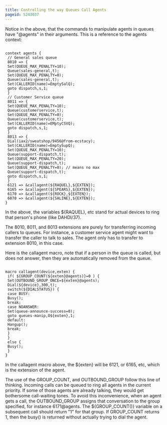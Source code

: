 ```yaml
---
title: Controlling the way Queues Call Agents
pageid: 5243037
---
```


Notice in the above, that the commands to manipulate agents in queues have "@agents" in their arguments. This is a reference to the agents context:

```

context agents { 
 // General sales queue 
 8010 => {
 Set(QUEUE_MAX_PENALTY=10); 
 Queue(sales-general,t); 
 Set(QUEUE_MAX_PENALTY=0); 
 Queue(sales-general,t); 
 Set(CALLERID(name)=EmptySalQ); 
 goto dispatch,s,1;
 } 
 // Customer Service queue 
 8011 => { 
 Set(QUEUE_MAX_PENALTY=10);
 Queue(customerservice,t); 
 Set(QUEUE_MAX_PENALTY=0);
 Queue(customerservice,t); 
 Set(CALLERID(name)=EMptyCSVQ);
 goto dispatch,s,1; 
 } 
 8013 => {
 Dial(iax2/sweatshop/9456@from-ecstacy);
 Set(CALLERID(name)=EmptySupQ); 
 Set(QUEUE_MAX_PENALTY=10); 
 Queue(support-dispatch,t); 
 Set(QUEUE_MAX_PENALTY=20); 
 Queue(support-dispatch,t);
 Set(QUEUE_MAX_PENALTY=0); // means no max 
 Queue(support-dispatch,t); 
 goto dispatch,s,1; 
 } 
 6121 => &callagent(${RAQUEL},${EXTEN}); 
 6165 => &callagent(${SPEARS},${EXTEN});
 6170 => &callagent(${ROCK},${EXTEN}); 
 6070 => &callagent(${SALINE},${EXTEN}); 
}

```

In the above, the variables ${RAQUEL}, etc stand for actual devices to ring that person's phone (like DAHDI/37). 


The 8010, 8011, and 8013 extensions are purely for transferring incoming callers to queues. For instance, a customer service agent might want to transfer the caller to talk to sales. The agent only has to transfer to extension 8010, in this case. 


Here is the callagent macro, note that if a person in the queue is called, but does not answer, then they are automatically removed from the queue.

```

macro callagent(device,exten) {
 if( ${GROUP_COUNT(${exten}@agents)}=0 ) { 
 Set(OUTBOUND_GROUP_ONCE=${exten}@agents);
 Dial(${device},300,t);
 switch(${DIALSTATUS}) {
 case BUSY: 
 Busy(); 
 break;
 case NOANSWER:
 Set(queue-announce-success=0);
 goto queues-manip,O${exten},1; 
 default: 
 Hangup(); 
 break; 
 } 
 }
 else { 
 Busy(); 
 } 
}

```

In the callagent macro above, the ${exten} will be 6121, or 6165, etc, which is the extension of the agent. 


The use of the GROUP_COUNT, and OUTBOUND_GROUP follow this line of thinking. Incoming calls can be queued to ring all agents in the current priority. If some of those agents are already talking, they would get bothersome call-waiting tones. To avoid this inconvenience, when an agent gets a call, the OUTBOUND_GROUP assigns that conversation to the group specified, for instance 6171@agents. The ${GROUP_COUNT()} variable on a subsequent call should return "1" for that group. If GROUP_COUNT returns 1, then the busy() is returned without actually trying to dial the agent.

